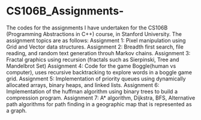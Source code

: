 # CS106B_Assignments-
The codes for the assignments I have undertaken for the CS106B (Programming Abstractions in C++) course,
in Stanford University. The assignment topics are as follows:
Assignment 1: Pixel manipulation using Grid and Vector data structures.
Assignment 2: Breadth first search, file reading, and random text generation throuh Markov chains.
Assignment 3: Fractal graphics using recursion (fractals such as Sierpinski, Tree and Mandelbrot Set)
Assignment 4: Code for the game Boggle(human vs computer), uses recursive backtracking to explore words in a boggle game grid.
Assignment 5: Implementation of priority queues using dynamically allocated arrays, binary heaps, and linked lists.
Assignment 6: Implementation of the huffman algorithm using binary trees to build a compression program.
Assignment 7: A* algorithm, Dijkstra, BFS, Alternative path algorithms for path finding in a geographic map that is
represented as a graph.

